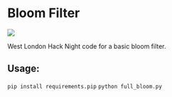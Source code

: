 # Bloom Filter
![](http://upload.wikimedia.org/wikipedia/en/2/2a/InBloom.jpg)

West London Hack Night code for a basic bloom filter.

## Usage:
`pip install requirements.pip`
`python full_bloom.py`
